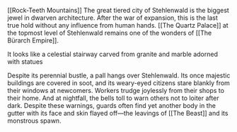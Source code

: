 [[Rock-Teeth Mountains]]
The great tiered city of Stehlenwald is the biggest jewel in dwarven architecture. After the war of expansion, this is the last true hold without any influence from human hands. [[The Quartz Palace]] at the topmost level of Stehlenwald remains one of the wonders of [[The Bürarch Empire]].

It looks like a celestial stairway carved from granite and marble adorned with statues

Despite its perennial bustle, a pall hangs over Stehlenwald. Its once majestic buildings are covered in soot, and its weary-eyed citizens stare blankly from their windows at newcomers. Workers trudge joylessly from their shops to their home. And at nightfall, the bells toll to warn others not to loiter after dark. Despite these warnings, guards often find yet another body in the gutter with its face and skin flayed off—the leavings of [[The Beast]] and its monstrous spawn.